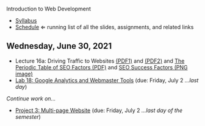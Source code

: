 Introduction to Web Development

- [Syllabus](syllabus.md)
- [Schedule](schedule.md)   &lArr; running list of all the slides, assignments, and related links

## Wednesday, June 30, 2021

- Lecture 16a: Driving Traffic to Websites [(PDF1)](16-driving-traffic/driving-traffic1.pdf) and [(PDF2)](27-driving-traffic/seo.pdf) and [The Periodic Table of SEO Factors (PDF)](16-driving-traffic/SEL_2106_SEOPerTabl.pdf) and [SEO Success Factors (PNG image)](16-driving-traffic/seo-success-factors.png)
- [Lab 18: Google Analytics and Webmaster Tools](lab18-google-analytics/instructions.md) (due: Friday, July 2 *...last day*)

*Continue work on...*

- [Project 3: Multi-page Website](project03-multipage-website/instructions.md) (due: Friday, July 2 *...last day of the semester*)


